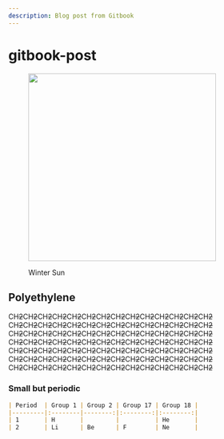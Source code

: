 ```yaml
---
description: Blog post from Gitbook
---
```


# gitbook-post

<figure><img src="https://images.unsplash.com/photo-1657070174397-569b53c68e29?crop=entropy&#x26;cs=srgb&#x26;fm=jpg&#x26;ixid=M3wxOTcwMjR8MHwxfHJhbmRvbXx8fHx8fHx8fDE3MDQ5MTMzMTl8&#x26;ixlib=rb-4.0.3&#x26;q=85" alt="" width="375"><figcaption><p>Winter Sun</p></figcaption></figure>

## Polyethylene

CH~~2~~CH~~2~~CH~~2~~CH~~2~~CH~~2~~CH~~2~~CH~~2~~CH~~2~~CH~~2~~CH~~2~~CH~~2~~CH~~2~~CH~~2~~CH~~2~~ CH~~2~~CH~~2~~CH~~2~~CH~~2~~CH~~2~~CH~~2~~CH~~2~~CH~~2~~CH~~2~~CH~~2~~CH~~2~~CH~~2~~CH~~2~~CH~~2~~ CH~~2~~CH~~2~~CH~~2~~CH~~2~~CH~~2~~CH~~2~~CH~~2~~CH~~2~~CH~~2~~CH~~2~~CH~~2~~CH~~2~~CH~~2~~CH~~2~~ CH~~2~~CH~~2~~CH~~2~~CH~~2~~CH~~2~~CH~~2~~CH~~2~~CH~~2~~CH~~2~~CH~~2~~CH~~2~~CH~~2~~CH~~2~~CH~~2~~ CH~~2~~CH~~2~~CH~~2~~CH~~2~~CH~~2~~CH~~2~~CH~~2~~CH~~2~~CH~~2~~CH~~2~~CH~~2~~CH~~2~~CH~~2~~CH~~2~~ CH~~2~~CH~~2~~CH~~2~~CH~~2~~CH~~2~~CH~~2~~CH~~2~~CH~~2~~CH~~2~~CH~~2~~CH~~2~~CH~~2~~CH~~2~~CH~~2~~ CH~~2~~CH~~2~~CH~~2~~CH~~2~~CH~~2~~CH~~2~~CH~~2~~CH~~2~~CH~~2~~CH~~2~~CH~~2~~CH~~2~~CH~~2~~CH~~2~~

### Small but periodic

```markdown
| Period  | Group 1 | Group 2 | Group 17 | Group 18 |
|---------|:--------|--------:|:--------:|:--------:|
| 1       | H       |         |          | He       |
| 2       | Li      | Be      | F        | Ne       |
```
